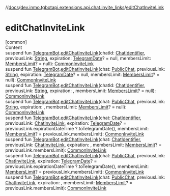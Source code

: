 //[docs](../../index.md)/[dev.inmo.tgbotapi.extensions.api.chat.invite_links](index.md)/[editChatInviteLink](edit-chat-invite-link.md)



# editChatInviteLink  
[common]  
Content  
suspend fun [TelegramBot](../dev.inmo.tgbotapi.bot/index.md#%5Bdev.inmo.tgbotapi.bot%2FTelegramBot%2F%2F%2FPointingToDeclaration%2F%5D%2FClasslikes%2F625018081).[editChatInviteLink](edit-chat-invite-link.md)(chatId: [ChatIdentifier](../dev.inmo.tgbotapi.types/-chat-identifier/index.md), previousLink: [String](https://kotlinlang.org/api/latest/jvm/stdlib/kotlin/-string/index.html), expiration: [TelegramDate](../dev.inmo.tgbotapi.types/-telegram-date/index.md)? = null, membersLimit: [MembersLimit](../dev.inmo.tgbotapi.types/index.md#%5Bdev.inmo.tgbotapi.types%2FMembersLimit%2F%2F%2FPointingToDeclaration%2F%5D%2FClasslikes%2F625018081)? = null): [CommonInviteLink](../dev.inmo.tgbotapi.types/-common-invite-link/index.md)  
suspend fun [TelegramBot](../dev.inmo.tgbotapi.bot/index.md#%5Bdev.inmo.tgbotapi.bot%2FTelegramBot%2F%2F%2FPointingToDeclaration%2F%5D%2FClasslikes%2F625018081).[editChatInviteLink](edit-chat-invite-link.md)(chat: [PublicChat](../dev.inmo.tgbotapi.types.chat.abstracts/-public-chat/index.md), previousLink: [String](https://kotlinlang.org/api/latest/jvm/stdlib/kotlin/-string/index.html), expiration: [TelegramDate](../dev.inmo.tgbotapi.types/-telegram-date/index.md)? = null, membersLimit: [MembersLimit](../dev.inmo.tgbotapi.types/index.md#%5Bdev.inmo.tgbotapi.types%2FMembersLimit%2F%2F%2FPointingToDeclaration%2F%5D%2FClasslikes%2F625018081)? = null): [CommonInviteLink](../dev.inmo.tgbotapi.types/-common-invite-link/index.md)  
suspend fun [TelegramBot](../dev.inmo.tgbotapi.bot/index.md#%5Bdev.inmo.tgbotapi.bot%2FTelegramBot%2F%2F%2FPointingToDeclaration%2F%5D%2FClasslikes%2F625018081).[editChatInviteLink](edit-chat-invite-link.md)(chatId: [ChatIdentifier](../dev.inmo.tgbotapi.types/-chat-identifier/index.md), previousLink: [String](https://kotlinlang.org/api/latest/jvm/stdlib/kotlin/-string/index.html), expiration: , membersLimit: [MembersLimit](../dev.inmo.tgbotapi.types/index.md#%5Bdev.inmo.tgbotapi.types%2FMembersLimit%2F%2F%2FPointingToDeclaration%2F%5D%2FClasslikes%2F625018081)? = null): [CommonInviteLink](../dev.inmo.tgbotapi.types/-common-invite-link/index.md)  
suspend fun [TelegramBot](../dev.inmo.tgbotapi.bot/index.md#%5Bdev.inmo.tgbotapi.bot%2FTelegramBot%2F%2F%2FPointingToDeclaration%2F%5D%2FClasslikes%2F625018081).[editChatInviteLink](edit-chat-invite-link.md)(chat: [PublicChat](../dev.inmo.tgbotapi.types.chat.abstracts/-public-chat/index.md), previousLink: [String](https://kotlinlang.org/api/latest/jvm/stdlib/kotlin/-string/index.html), expiration: , membersLimit: [MembersLimit](../dev.inmo.tgbotapi.types/index.md#%5Bdev.inmo.tgbotapi.types%2FMembersLimit%2F%2F%2FPointingToDeclaration%2F%5D%2FClasslikes%2F625018081)? = null): [CommonInviteLink](../dev.inmo.tgbotapi.types/-common-invite-link/index.md)  
suspend fun [TelegramBot](../dev.inmo.tgbotapi.bot/index.md#%5Bdev.inmo.tgbotapi.bot%2FTelegramBot%2F%2F%2FPointingToDeclaration%2F%5D%2FClasslikes%2F625018081).[editChatInviteLink](edit-chat-invite-link.md)(chat: [ChatIdentifier](../dev.inmo.tgbotapi.types/-chat-identifier/index.md), previousLink: [ChatInviteLink](../dev.inmo.tgbotapi.types/-chat-invite-link/index.md), expiration: [TelegramDate](../dev.inmo.tgbotapi.types/-telegram-date/index.md)? = previousLink.expirationDateTime ?.toTelegramDate(), membersLimit: [MembersLimit](../dev.inmo.tgbotapi.types/index.md#%5Bdev.inmo.tgbotapi.types%2FMembersLimit%2F%2F%2FPointingToDeclaration%2F%5D%2FClasslikes%2F625018081)? = previousLink.membersLimit): [CommonInviteLink](../dev.inmo.tgbotapi.types/-common-invite-link/index.md)  
suspend fun [TelegramBot](../dev.inmo.tgbotapi.bot/index.md#%5Bdev.inmo.tgbotapi.bot%2FTelegramBot%2F%2F%2FPointingToDeclaration%2F%5D%2FClasslikes%2F625018081).[editChatInviteLink](edit-chat-invite-link.md)(chat: [ChatIdentifier](../dev.inmo.tgbotapi.types/-chat-identifier/index.md), previousLink: [ChatInviteLink](../dev.inmo.tgbotapi.types/-chat-invite-link/index.md), expiration: , membersLimit: [MembersLimit](../dev.inmo.tgbotapi.types/index.md#%5Bdev.inmo.tgbotapi.types%2FMembersLimit%2F%2F%2FPointingToDeclaration%2F%5D%2FClasslikes%2F625018081)? = previousLink.membersLimit): [CommonInviteLink](../dev.inmo.tgbotapi.types/-common-invite-link/index.md)  
suspend fun [TelegramBot](../dev.inmo.tgbotapi.bot/index.md#%5Bdev.inmo.tgbotapi.bot%2FTelegramBot%2F%2F%2FPointingToDeclaration%2F%5D%2FClasslikes%2F625018081).[editChatInviteLink](edit-chat-invite-link.md)(chat: [PublicChat](../dev.inmo.tgbotapi.types.chat.abstracts/-public-chat/index.md), previousLink: [ChatInviteLink](../dev.inmo.tgbotapi.types/-chat-invite-link/index.md), expiration: [TelegramDate](../dev.inmo.tgbotapi.types/-telegram-date/index.md)? = previousLink.expirationDateTime ?.toTelegramDate(), membersLimit: [MembersLimit](../dev.inmo.tgbotapi.types/index.md#%5Bdev.inmo.tgbotapi.types%2FMembersLimit%2F%2F%2FPointingToDeclaration%2F%5D%2FClasslikes%2F625018081)? = previousLink.membersLimit): [CommonInviteLink](../dev.inmo.tgbotapi.types/-common-invite-link/index.md)  
suspend fun [TelegramBot](../dev.inmo.tgbotapi.bot/index.md#%5Bdev.inmo.tgbotapi.bot%2FTelegramBot%2F%2F%2FPointingToDeclaration%2F%5D%2FClasslikes%2F625018081).[editChatInviteLink](edit-chat-invite-link.md)(chat: [PublicChat](../dev.inmo.tgbotapi.types.chat.abstracts/-public-chat/index.md), previousLink: [ChatInviteLink](../dev.inmo.tgbotapi.types/-chat-invite-link/index.md), expiration: , membersLimit: [MembersLimit](../dev.inmo.tgbotapi.types/index.md#%5Bdev.inmo.tgbotapi.types%2FMembersLimit%2F%2F%2FPointingToDeclaration%2F%5D%2FClasslikes%2F625018081)? = previousLink.membersLimit): [CommonInviteLink](../dev.inmo.tgbotapi.types/-common-invite-link/index.md)  



